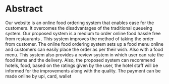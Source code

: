# Abstract
                                       
  Our website is an online food ordering system that enables ease for the customers. It overcomes the disadvantages of the traditional queueing system.  Our proposed system is a medium to order online food hassle free from restaurants . This system improves the method of taking the order from customer. The online food ordering system sets up a food menu online and customers can easily place the order as per their wish. Also with a food menu. 
  This system also provides a review system in which user can rate the food items and the delivery. Also, the proposed system can recommend hotels, food, based on the ratings given by the user, the hotel staff will be informed for the improvements along with the quality. The payment can be made online by upi, card, wallet
